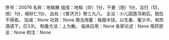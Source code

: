 序号：20076
名称：地榆散
组成：地榆（炒）1分，干姜（炮）1分，当归（切，焙）1分，缩砂仁1分。
出处：《普济方》卷三九八。
主治：小儿因患泻痢后，脱肛不得收。
加减：None
功效：None
用法用量：每服半钱，以生姜、蜜少许，和热酒调下，日3次。
制备方法：上为散。
临床应用：None
各家论述：None
用药禁忌：None
附注：None
